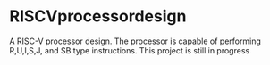 # RISCVprocessordesign
A RISC-V processor design. The processor is capable of performing R,U,I,S,J, and SB type instructions.
This project is still in progress

